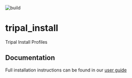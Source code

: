 ![build](https://api.travis-ci.org/tripal/tripal_install.svg?branch=master)
# tripal_install
Tripal Install Profiles

## Documentation
Full installation instructions can be found in our [user guide](http://tripal.info/tutorials/v3.x/installation/rapid)
